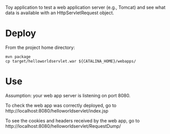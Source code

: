 Toy application to test a web application server (e.g., Tomcat) and see what
data is available with an HttpServletRequest object.

Deploy
======

From the project home directory:

    mvn package
    cp target/helloworldservlet.war ${CATALINA_HOME}/webapps/

Use
===

Assumption: your web app server is listening on port 8080.

To check the web app was correctly deployed, go to http://localhost:8080/helloworldservlet/index.jsp

To see the cookies and headers received by the web app, go to http://localhost:8080/helloworldservlet/RequestDump/
